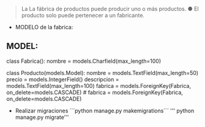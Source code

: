  > La La fábrica de productos puede producir uno o más productos. ● El producto solo puede pertenecer a un fabricante. 

 * MODELO de la fabrica:

  MODEL:
  ---

  class Fabrica():
    nombre = models.Charfield(max_length=100)

  class Producto(models.Model):
    nombre = models.TextField(max_length=50)
    precio = models.IntegerField()
    descripcion = models.TextField(max_length=100)
    fabrica = models.ForeignKey(Fabrica, on_delete=models.CASCADE)
    # fabrica = models.ForeignKey(Fabrica, on_delete=models.CASCADE)


* Realizar migraciones
´´´python manage.py makemigrations´´´
''' python manage.py migrate'''